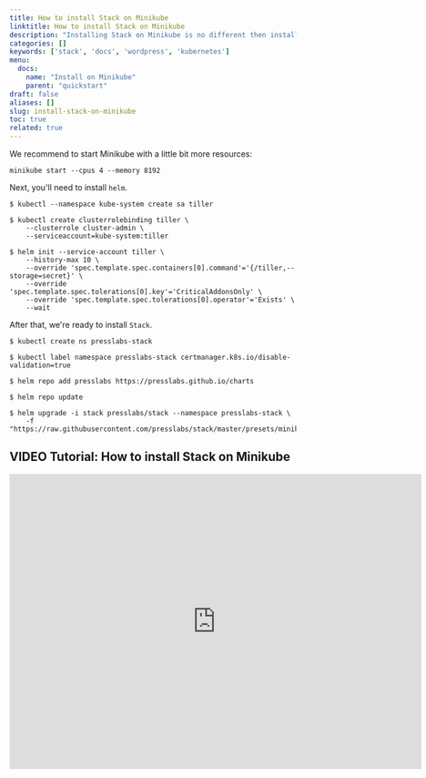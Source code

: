 ```yaml
---
title: How to install Stack on Minikube
linktitle: How to install Stack on Minikube
description: "Installing Stack on Minikube is no different then installing it on another Kubernetes cluster."
categories: []
keywords: ['stack', 'docs', 'wordpress', 'kubernetes']
menu:
  docs:
    name: "Install on Minikube"
    parent: "quickstart"
draft: false
aliases: []
slug: install-stack-on-minikube
toc: true
related: true
---
```


We recommend to start Minikube with a little bit more resources:
```shell
minikube start --cpus 4 --memory 8192
```

Next, you'll need to install `helm`.

``` shell
$ kubectl --namespace kube-system create sa tiller

$ kubectl create clusterrolebinding tiller \
    --clusterrole cluster-admin \
    --serviceaccount=kube-system:tiller

$ helm init --service-account tiller \
    --history-max 10 \
    --override 'spec.template.spec.containers[0].command'='{/tiller,--storage=secret}' \
    --override 'spec.template.spec.tolerations[0].key'='CriticalAddonsOnly' \
    --override 'spec.template.spec.tolerations[0].operator'='Exists' \
    --wait
```

After that, we're ready to install `Stack`.

``` shell
$ kubectl create ns presslabs-stack

$ kubectl label namespace presslabs-stack certmanager.k8s.io/disable-validation=true

$ helm repo add presslabs https://presslabs.github.io/charts

$ helm repo update

$ helm upgrade -i stack presslabs/stack --namespace presslabs-stack \
    -f "https://raw.githubusercontent.com/presslabs/stack/master/presets/minikube.yaml"
```


## VIDEO Tutorial: How to install Stack on Minikube

<iframe width="724" height="518"
src="https://www.youtube.com/embed/fQaMWBchrfc"
frameborder="0"
allow="accelerometer; autoplay; encrypted-media; gyroscope; picture-in-picture"
allowfullscreen></iframe>
